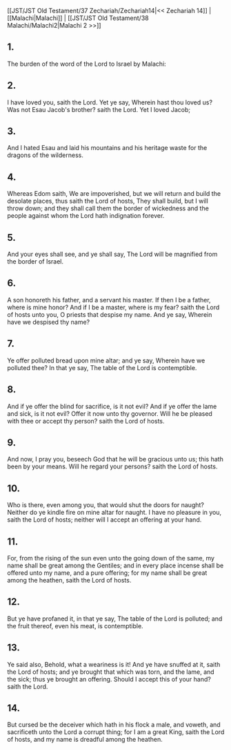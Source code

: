 [[JST/JST Old Testament/37 Zechariah/Zechariah14|<< Zechariah 14]] | [[Malachi|Malachi]] | [[JST/JST Old Testament/38 Malachi/Malachi2|Malachi 2 >>]]
## 1.
The burden of the word of the Lord to Israel by Malachi:
## 2.
I have loved you, saith the Lord. Yet ye say, Wherein hast thou loved us? Was not Esau Jacob\'s brother? saith the Lord. Yet I loved Jacob;
## 3.
And I hated Esau and laid his mountains and his heritage waste for the dragons of the wilderness.
## 4.
Whereas Edom saith, We are impoverished, but we will return and build the desolate places, thus saith the Lord of hosts, They shall build, but I will throw down; and they shall call them the border of wickedness and the people against whom the Lord hath indignation forever.
## 5.
And your eyes shall see, and ye shall say, The Lord will be magnified from the border of Israel.
## 6.
A son honoreth his father, and a servant his master. If then I be a father, where is mine honor? And if I be a master, where is my fear? saith the Lord of hosts unto you, O priests that despise my name. And ye say, Wherein have we despised thy name?
## 7.
Ye offer polluted bread upon mine altar; and ye say, Wherein have we polluted thee? In that ye say, The table of the Lord is contemptible.
## 8.
And if ye offer the blind for sacrifice, is it not evil? And if ye offer the lame and sick, is it not evil? Offer it now unto thy governor. Will he be pleased with thee or accept thy person? saith the Lord of hosts.
## 9.
And now, I pray you, beseech God that he will be gracious unto us; this hath been by your means. Will he regard your persons? saith the Lord of hosts.
## 10.
Who is there, even among you, that would shut the doors for naught? Neither do ye kindle fire on mine altar for naught. I have no pleasure in you, saith the Lord of hosts; neither will I accept an offering at your hand.
## 11.
For, from the rising of the sun even unto the going down of the same, my name shall be great among the Gentiles; and in every place incense shall be offered unto my name, and a pure offering; for my name shall be great among the heathen, saith the Lord of hosts.
## 12.
But ye have profaned it, in that ye say, The table of the Lord is polluted; and the fruit thereof, even his meat, is contemptible.
## 13.
Ye said also, Behold, what a weariness is it! And ye have snuffed at it, saith the Lord of hosts; and ye brought that which was torn, and the lame, and the sick; thus ye brought an offering. Should I accept this of your hand? saith the Lord.
## 14.
But cursed be the deceiver which hath in his flock a male, and voweth, and sacrificeth unto the Lord a corrupt thing; for I am a great King, saith the Lord of hosts, and my name is dreadful among the heathen.

